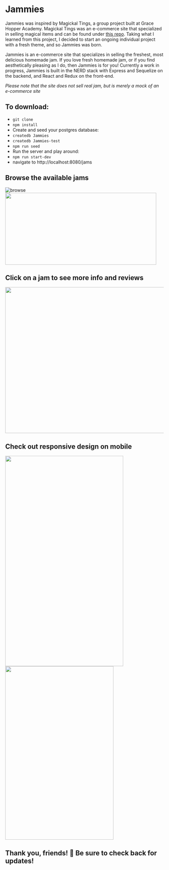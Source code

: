 # Jammies

Jammies was inspired by Magickal Tings, a group project built at Grace Hopper Academy. Magickal Tings was an e-commerce site that specialized in selling magical items and can be found under [this repo](https://github.com/Magikal-Noms/Magikal-Tings). Taking what I learned from this project, I decided to start an ongoing individual project with a fresh theme, and so Jammies was born. 

Jammies is an e-commerce site that specializes in selling the freshest, most delicious homemade jam. If you love fresh homemade jam, or if you find aesthetically pleasing as I do, then Jammies is for you!  Currently a work in progress, Jammies is built in the NERD stack with Express and Sequelize on the backend, and React and Redux on the front-end. 

_Please note that the site does not sell real jam, but is merely a mock of an e-commerce site_


## To download: 

- `git clone` 
- `npm install` 
- Create and seed your postgres database:
- `createdb Jammies` 
- `createdb Jammies-test` 
- `npm run seed` 
- Run the server and play around:
- `npm run start-dev`
- navigate to http://localhost:8080/jams

## Browse the available jams 
![browse](https://snag.gy/OeqajM.jpg)
<img src="https://media.giphy.com/media/5b0l9r6rihtJXEUwi4/giphy.gif" width="480" height="228" />

## Click on a jam to see more info and reviews

<img src="https://snag.gy/srhWdD.jpg" width="870" height="463" />


## Check out responsive design on mobile
<img src="https://snag.gy/DzcMZo.jpg" width="375" height="667" />

<img src="https://media.giphy.com/media/WS3dNaOIPGGl2ctfA7/giphy.gif" width="344" height="550" />



## Thank you, friends! 🙏  Be sure to check back for updates!

